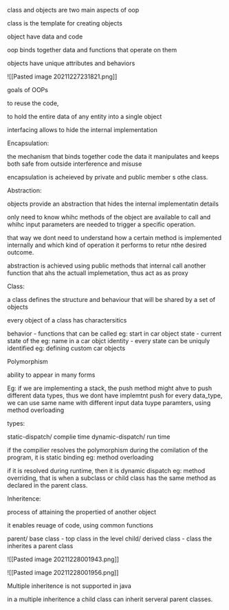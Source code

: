 class and objects are two main aspects of oop

class is the template for creating objects

object have data and code

oop binds together data and functions that operate on them

objects have unique attributes and behaviors

![[Pasted image 20211227231821.png]]

goals of OOPs

to reuse the code,

to hold the entire data of any entity into a single object

interfacing allows to hide the internal implementation

Encapsulation:

the mechanism that binds together code the data it manipulates and keeps both safe from outside interference and misuse

encapsulation is acheieved by private and public member s othe class.

Abstraction:

objects provide an abstraction that hides the internal implementatin details

only need to know whihc methods of the object are available to call and whihc input parameters are needed to trigger a specific operation.

that way we dont need to understand how a certain method is implemented internally and which kind of operation it performs to retur nthe desired outcome.

abstraction is achieved using public methods that internal call another function that ahs the actuall implemetation, thus act as as proxy

Class:

a class defines the structure and behaviour that will be shared by a set of objects

every object of a class has charactersitics

behavior - functions that can be called eg: start in car object
state - current state of the eg: name in a car objct
identity - every state can be uniquly identified eg: defining custom car objects

Polymorphism

ability to appear in many forms

Eg: if we are implementing a stack, the push method might ahve to push different data types, thus we dont have implemtnt push for every data_type, we can use same name with different input data tuype paramters, using method overloading

types:

static-dispatch/ complie time
dynamic-dispatch/ run time

if the compilier resolves the polymorphism during the comilation of the program, it is static binding
eg: method overloading

if it is resolved during runtime, then it is dynamic dispatch
eg: method overriding, that is when a subclass or child class has the same method as declared in the parent class.

Inheritence:

process of attaining the propertied of another object

it enables reuage of code, using common functions

parent/ base class - top class in the level
child/ derived class - class the inherites a parent class

![[Pasted image 20211228001943.png]]

![[Pasted image 20211228001956.png]]

Multiple inheritence is not supported in java

in a multiple inheritence a child class can inherit serveral parent classes.




